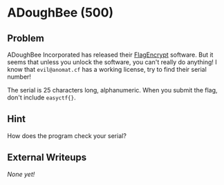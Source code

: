 # ADoughBee (500)

## Problem

ADoughBee Incorporated has released their [FlagEncrypt](files/adoughbee.rar) software. But it seems that unless you unlock the software, you can't really do anything! I know that `evil@anomat.cf` has a working license, try to find their serial number!

The serial is 25 characters long, alphanumeric. When you submit the flag, don't include `easyctf{}`.

## Hint

How does the program check your serial?

## External Writeups

*None yet!*